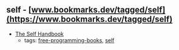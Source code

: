 self - [www.bookmarks.dev/tagged/self](https://www.bookmarks.dev/tagged/self)
---
* [The Self Handbook](http://handbook.selflanguage.org/current/)
    * tags: [free-programming-books](../tagged/free-programming-books.md), [self](../tagged/self.md)
